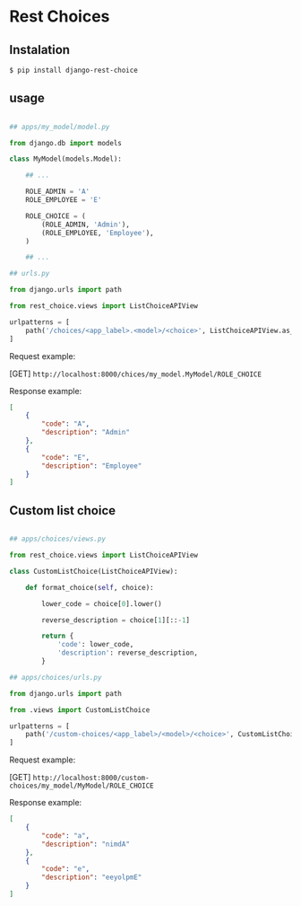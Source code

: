 # Rest Choices

## Instalation

```bash
$ pip install django-rest-choice
```

## usage

```python

## apps/my_model/model.py

from django.db import models

class MyModel(models.Model):

    ## ...

    ROLE_ADMIN = 'A'
    ROLE_EMPLOYEE = 'E'

    ROLE_CHOICE = (
        (ROLE_ADMIN, 'Admin'),
        (ROLE_EMPLOYEE, 'Employee'),
    )

    ## ...

## urls.py

from django.urls import path

from rest_choice.views import ListChoiceAPIView

urlpatterns = [
    path('/choices/<app_label>.<model>/<choice>', ListChoiceAPIView.as_view()),
]

```

Request example:

[GET] `http://localhost:8000/chices/my_model.MyModel/ROLE_CHOICE` 

Response example:

```json
[
    {
        "code": "A",
        "description": "Admin"
    },
    {
        "code": "E",
        "description": "Employee"
    }
]
```

## Custom list choice

```python

## apps/choices/views.py

from rest_choice.views import ListChoiceAPIView

class CustomListChoice(ListChoiceAPIView):

    def format_choice(self, choice):

        lower_code = choice[0].lower()

        reverse_description = choice[1][::-1]

        return {
            'code': lower_code,
            'description': reverse_description,
        }

## apps/choices/urls.py

from django.urls import path

from .views import CustomListChoice

urlpatterns = [
    path('/custom-choices/<app_label>/<model>/<choice>', CustomListChoice.as_view()),
]

```

Request example:

[GET] `http://localhost:8000/custom-choices/my_model/MyModel/ROLE_CHOICE` 

Response example:

```json
[
    {
        "code": "a",
        "description": "nimdA"
    },
    {
        "code": "e",
        "description": "eeyolpmE"
    }
]
```
